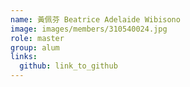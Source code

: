 ```yaml
---
name: 黃佩芬 Beatrice Adelaide Wibisono 
image: images/members/310540024.jpg 
role: master
group: alum
links:
  github: link_to_github 
---
```

